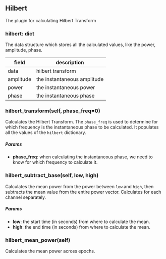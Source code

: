 ## Hilbert

The plugin for calculating Hilbert Transform

### hilbert: dict
The data structure which stores all the calculated values, like the power, amplitude, phase.

| field | description |
|--------|------|
| data   | hilbert transform  |
| amplitude | the instantaneous amplitude |
| power | the instantaneous power |
| phase | the instantaneous phase |

### hilbert_transform(self, phase_freq=0)
Calculates the Hilbert Transform. The `phase_freq` is used to determine for which frequency is the instantaneous phase 
to be calculated. It populates all the values of the `hilbert` dictionary.

##### Params
- **phase_freq**: when calculating the instantaneous phase, we need to know for which frequency to calculate it. 

### hilbert_subtract_base(self, low, high)
Calculates the mean power from the power between `low` and `high`, then subtracts the mean value from the entire power vector.
Calculates for each channel separately.

##### Params
- **low**: the start time (in seconds) from where to calculate the mean.
- **high**: the end time (in seconds) from where to calculate the mean.

### hilbert_mean_power(self)
Calculates the mean power across epochs.